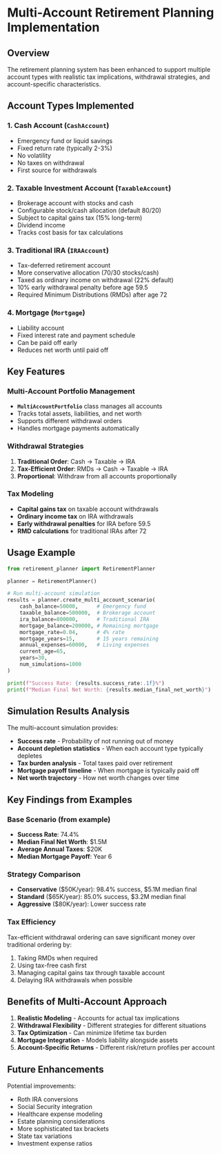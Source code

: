 # Multi-Account Retirement Planning Implementation

## Overview
The retirement planning system has been enhanced to support multiple account types with realistic tax implications, withdrawal strategies, and account-specific characteristics.

## Account Types Implemented

### 1. **Cash Account** (`CashAccount`)
- Emergency fund or liquid savings
- Fixed return rate (typically 2-3%)
- No volatility
- No taxes on withdrawal
- First source for withdrawals

### 2. **Taxable Investment Account** (`TaxableAccount`)
- Brokerage account with stocks and cash
- Configurable stock/cash allocation (default 80/20)
- Subject to capital gains tax (15% long-term)
- Dividend income
- Tracks cost basis for tax calculations

### 3. **Traditional IRA** (`IRAAccount`)
- Tax-deferred retirement account
- More conservative allocation (70/30 stocks/cash)
- Taxed as ordinary income on withdrawal (22% default)
- 10% early withdrawal penalty before age 59.5
- Required Minimum Distributions (RMDs) after age 72

### 4. **Mortgage** (`Mortgage`)
- Liability account
- Fixed interest rate and payment schedule
- Can be paid off early
- Reduces net worth until paid off

## Key Features

### Multi-Account Portfolio Management
- **`MultiAccountPortfolio`** class manages all accounts
- Tracks total assets, liabilities, and net worth
- Supports different withdrawal orders
- Handles mortgage payments automatically

### Withdrawal Strategies
1. **Traditional Order**: Cash → Taxable → IRA
2. **Tax-Efficient Order**: RMDs → Cash → Taxable → IRA
3. **Proportional**: Withdraw from all accounts proportionally

### Tax Modeling
- **Capital gains tax** on taxable account withdrawals
- **Ordinary income tax** on IRA withdrawals
- **Early withdrawal penalties** for IRA before 59.5
- **RMD calculations** for traditional IRAs after 72

## Usage Example

```python
from retirement_planner import RetirementPlanner

planner = RetirementPlanner()

# Run multi-account simulation
results = planner.create_multi_account_scenario(
    cash_balance=50000,      # Emergency fund
    taxable_balance=500000,  # Brokerage account
    ira_balance=800000,      # Traditional IRA
    mortgage_balance=200000, # Remaining mortgage
    mortgage_rate=0.04,      # 4% rate
    mortgage_years=15,       # 15 years remaining
    annual_expenses=60000,   # Living expenses
    current_age=65,
    years=30,
    num_simulations=1000
)

print(f"Success Rate: {results.success_rate:.1f}%")
print(f"Median Final Net Worth: {results.median_final_net_worth}")
```

## Simulation Results Analysis

The multi-account simulation provides:
- **Success rate** - Probability of not running out of money
- **Account depletion statistics** - When each account type typically depletes
- **Tax burden analysis** - Total taxes paid over retirement
- **Mortgage payoff timeline** - When mortgage is typically paid off
- **Net worth trajectory** - How net worth changes over time

## Key Findings from Examples

### Base Scenario (from example)
- **Success Rate**: 74.4%
- **Median Final Net Worth**: $1.5M
- **Average Annual Taxes**: $20K
- **Median Mortgage Payoff**: Year 6

### Strategy Comparison
- **Conservative** ($50K/year): 98.4% success, $5.1M median final
- **Standard** ($65K/year): 85.0% success, $3.2M median final
- **Aggressive** ($80K/year): Lower success rate

### Tax Efficiency
Tax-efficient withdrawal ordering can save significant money over traditional ordering by:
1. Taking RMDs when required
2. Using tax-free cash first
3. Managing capital gains tax through taxable account
4. Delaying IRA withdrawals when possible

## Benefits of Multi-Account Approach

1. **Realistic Modeling** - Accounts for actual tax implications
2. **Withdrawal Flexibility** - Different strategies for different situations
3. **Tax Optimization** - Can minimize lifetime tax burden
4. **Mortgage Integration** - Models liability alongside assets
5. **Account-Specific Returns** - Different risk/return profiles per account

## Future Enhancements

Potential improvements:
- Roth IRA conversions
- Social Security integration
- Healthcare expense modeling
- Estate planning considerations
- More sophisticated tax brackets
- State tax variations
- Investment expense ratios
